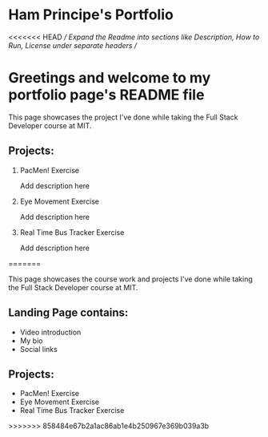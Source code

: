 # Ham Principe's Portfolio

<<<<<<< HEAD
*/ Expand the Readme into sections like Description, How to Run, License under separate headers /*

<h1>Greetings and welcome to my portfolio page's README file</h1>
<p>This page showcases the project I've done while taking the Full Stack Developer course at MIT.</p2>
<h2>Projects:</h2>
<ol>
    <li>PacMen! Exercise</li>
    <p>Add description here</p>
    <li>Eye Movement Exercise</li>
    <p>Add description here</p>
    <li>Real Time Bus Tracker Exercise</li>
    <p>Add description here</p>
</ol>
=======
<p>This page showcases the course work and projects I've done while taking the Full Stack Developer course at MIT.</p2>
<h2>Landing Page contains:</h2>
<ul>
    <li>Video introduction</li>
  <li>My bio</li>
    <li>Social links</li>
</ul>

<h2>Projects:</h2>
<ul>
    <li>PacMen! Exercise</li>
    <li>Eye Movement Exercise</li>
    <li>Real Time Bus Tracker Exercise</li>
</ul>
>>>>>>> 858484e67b2a1ac86ab1e4b250967e369b039a3b
